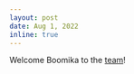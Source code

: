 ```yaml
---
layout: post
date: Aug 1, 2022
inline: true
---
```


Welcome Boomika to the [team](https://www.usenix.org/conference/osdi21/presentation/qiao)!
